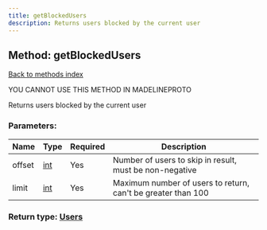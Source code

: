 ```yaml
---
title: getBlockedUsers
description: Returns users blocked by the current user
---
```

## Method: getBlockedUsers  
[Back to methods index](index.md)


YOU CANNOT USE THIS METHOD IN MADELINEPROTO


Returns users blocked by the current user

### Parameters:

| Name     |    Type       | Required | Description |
|----------|---------------|----------|-------------|
|offset|[int](../types/int.md) | Yes|Number of users to skip in result, must be non-negative|
|limit|[int](../types/int.md) | Yes|Maximum number of users to return, can't be greater than 100|


### Return type: [Users](../types/Users.md)

